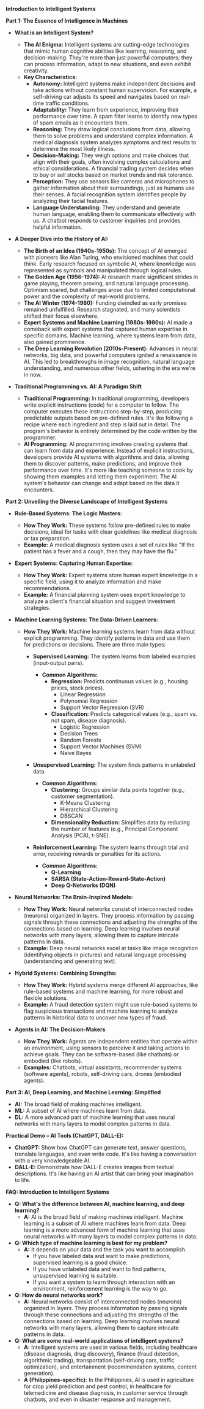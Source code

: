 **Introduction to Intelligent Systems**

**Part 1: The Essence of Intelligence in Machines**

* **What is an Intelligent System?**
    * **The AI Enigma:** Intelligent systems are cutting-edge technologies that mimic human cognitive abilities like learning, reasoning, and decision-making. They're more than just powerful computers; they can process information, adapt to new situations, and even exhibit creativity.
    * **Key Characteristics:**
        * **Autonomy:** Intelligent systems make independent decisions and take actions without constant human supervision. For example, a self-driving car adjusts its speed and navigates based on real-time traffic conditions.
        * **Adaptability:** They learn from experience, improving their performance over time. A spam filter learns to identify new types of spam emails as it encounters them.
        * **Reasoning:** They draw logical conclusions from data, allowing them to solve problems and understand complex information. A medical diagnosis system analyzes symptoms and test results to determine the most likely illness.
        * **Decision-Making:** They weigh options and make choices that align with their goals, often involving complex calculations and ethical considerations. A financial trading system decides when to buy or sell stocks based on market trends and risk tolerance.
        * **Perception:** They use sensors like cameras and microphones to gather information about their surroundings, just as humans use their senses. A facial recognition system identifies people by analyzing their facial features.
        * **Language Understanding:** They understand and generate human language, enabling them to communicate effectively with us. A chatbot responds to customer inquiries and provides helpful information.

* **A Deeper Dive into the History of AI:**
    * **The Birth of an Idea (1940s-1950s):** The concept of AI emerged with pioneers like Alan Turing, who envisioned machines that could think. Early research focused on symbolic AI, where knowledge was represented as symbols and manipulated through logical rules.
    * **The Golden Age (1956-1974):** AI research made significant strides in game playing, theorem proving, and natural language processing. Optimism soared, but challenges arose due to limited computational power and the complexity of real-world problems.
    * **The AI Winter (1974-1980):** Funding dwindled as early promises remained unfulfilled. Research stagnated, and many scientists shifted their focus elsewhere.
    * **Expert Systems and Machine Learning (1980s-1990s):** AI made a comeback with expert systems that captured human expertise in specific domains. Machine learning, where systems learn from data, also gained prominence.
    * **The Deep Learning Revolution (2010s-Present):** Advances in neural networks, big data, and powerful computers ignited a renaissance in AI. This led to breakthroughs in image recognition, natural language understanding, and numerous other fields, ushering in the era we're in now.

* **Traditional Programming vs. AI: A Paradigm Shift**
    * **Traditional Programming:** In traditional programming, developers write explicit instructions (code) for a computer to follow. The computer executes these instructions step-by-step, producing predictable outputs based on pre-defined rules. It's like following a recipe where each ingredient and step is laid out in detail. The program's behavior is entirely determined by the code written by the programmer.
    * **AI Programming:** AI programming involves creating systems that can learn from data and experience. Instead of explicit instructions, developers provide AI systems with algorithms and data, allowing them to discover patterns, make predictions, and improve their performance over time. It's more like teaching someone to cook by showing them examples and letting them experiment. The AI system's behavior can change and adapt based on the data it encounters.

**Part 2: Unveiling the Diverse Landscape of Intelligent Systems**

* **Rule-Based Systems: The Logic Masters:**
    * **How They Work:** These systems follow pre-defined rules to make decisions, ideal for tasks with clear guidelines like medical diagnosis or tax preparation.
    * **Example:** A medical diagnosis system uses a set of rules like "If the patient has a fever and a cough, then they may have the flu."

* **Expert Systems: Capturing Human Expertise:**
    * **How They Work:** Expert systems store human expert knowledge in a specific field, using it to analyze information and make recommendations.
    * **Example:** A financial planning system uses expert knowledge to analyze a client's financial situation and suggest investment strategies.

* **Machine Learning Systems: The Data-Driven Learners:**
    * **How They Work:** Machine learning systems learn from data without explicit programming. They identify patterns in data and use them for predictions or decisions. There are three main types:
        * **Supervised Learning:** The system learns from labeled examples (input-output pairs).
            * **Common Algorithms:**
                * **Regression:** Predicts continuous values (e.g., housing prices, stock prices).
                    * Linear Regression
                    * Polynomial Regression
                    * Support Vector Regression (SVR)
                * **Classification:**  Predicts categorical values (e.g., spam vs. not spam, disease diagnosis).
                    * Logistic Regression
                    * Decision Trees
                    * Random Forests
                    * Support Vector Machines (SVM)
                    * Naive Bayes
        * **Unsupervised Learning:** The system finds patterns in unlabeled data.
            * **Common Algorithms:**
                * **Clustering:** Groups similar data points together (e.g., customer segmentation).
                    * K-Means Clustering
                    * Hierarchical Clustering
                    * DBSCAN
                * **Dimensionality Reduction:** Simplifies data by reducing the number of features (e.g., Principal Component Analysis (PCA), t-SNE).

        * **Reinforcement Learning:** The system learns through trial and error, receiving rewards or penalties for its actions.
            * **Common Algorithms:**
                * **Q-Learning**
                * **SARSA (State-Action-Reward-State-Action)**
                * **Deep Q-Networks (DQN)**

* **Neural Networks: The Brain-Inspired Models:**
    * **How They Work:** Neural networks consist of interconnected nodes (neurons) organized in layers. They process information by passing signals through these connections and adjusting the strengths of the connections based on learning. Deep learning involves neural networks with many layers, allowing them to capture intricate patterns in data.
    * **Example:** Deep neural networks excel at tasks like image recognition (identifying objects in pictures) and natural language processing (understanding and generating text).

* **Hybrid Systems: Combining Strengths:**
    * **How They Work:** Hybrid systems merge different AI approaches, like rule-based systems and machine learning, for more robust and flexible solutions.
    * **Example:** A fraud detection system might use rule-based systems to flag suspicious transactions and machine learning to analyze patterns in historical data to uncover new types of fraud.

* **Agents in AI: The Decision-Makers**
    * **How They Work:** Agents are independent entities that operate within an environment, using sensors to perceive it and taking actions to achieve goals. They can be software-based (like chatbots) or embodied (like robots).
    * **Examples:** Chatbots, virtual assistants, recommender systems (software agents), robots, self-driving cars, drones (embodied agents).

**Part 3: AI, Deep Learning, and Machine Learning: Simplified**

* **AI:** The broad field of making machines intelligent.
* **ML:** A subset of AI where machines learn from data.
* **DL:** A more advanced part of machine learning that uses neural networks with many layers to model complex patterns in data.

**Practical Demo – AI Tools (ChatGPT, DALL-E):**

* **ChatGPT:** Show how ChatGPT can generate text, answer questions, translate languages, and even write code. It's like having a conversation with a very knowledgeable AI.
* **DALL-E:** Demonstrate how DALL-E creates images from textual descriptions. It's like having an AI artist that can bring your imagination to life.

**FAQ: Introduction to Intelligent Systems**

* **Q: What's the difference between AI, machine learning, and deep learning?**
    * **A:** AI is the broad field of making machines intelligent. Machine learning is a subset of AI where machines learn from data. Deep learning is a more advanced form of machine learning that uses neural networks with many layers to model complex patterns in data.
* **Q: Which type of machine learning is best for my problem?**
    * **A:** It depends on your data and the task you want to accomplish. 
        * If you have labeled data and want to make predictions, supervised learning is a good choice. 
        * If you have unlabeled data and want to find patterns, unsupervised learning is suitable. 
        * If you want a system to learn through interaction with an environment, reinforcement learning is the way to go.
* **Q: How do neural networks work?**
    * **A:** Neural networks consist of interconnected nodes (neurons) organized in layers. They process information by passing signals through these connections and adjusting the strengths of the connections based on learning. Deep learning involves neural networks with many layers, allowing them to capture intricate patterns in data.
* **Q: What are some real-world applications of intelligent systems?**
    * **A:** Intelligent systems are used in various fields, including healthcare (disease diagnosis, drug discovery), finance (fraud detection, algorithmic trading), transportation (self-driving cars, traffic optimization), and entertainment (recommendation systems, content generation).
    * **A (Philippines-specific):**  In the Philippines, AI is used in agriculture for crop yield prediction and pest control, in healthcare for telemedicine and disease diagnosis, in customer service through chatbots, and even in disaster response and management.